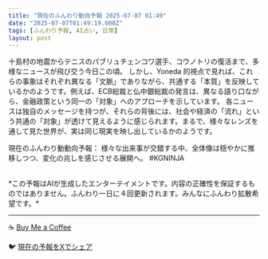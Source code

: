 ```yaml
---
title: "現在のふんわり動向予報 2025-07-07 01:49"
date: "2025-07-07T01:49:19.000Z"
tags: [ふんわり予報, AI占い, 日常]
layout: post
---
```


十島村の地震からテニスのパブリュチェンコワ選手、コウノトリの復活まで、多様なニュースが飛び交う今日この頃。  しかし、Yoneda 的視点で見れば、これらの事象はそれぞれ異なる「文脈」でありながら、共通する「本質」を反映しているかのようです。例えば、ECB総裁と仏中銀総裁の発言は、異なる語り口ながら、金融政策という同一の「対象」へのアプローチを示しています。  各ニュースは独自のメッセージを持つが、それらの背後には、社会や経済の「流れ」という共通の「対象」が透けて見えるように感じられます。まるで、様々なレンズを通して見た世界が、実は同じ現実を映し出しているかのようです。


現在のふんわり動動向予報：
様々な出来事が交錯する中、全体像は穏やかに推移しつつ、変化の兆しを感じさせる展開へ。 #KGNINJA

<br>
*この予報はAIが生成したエンターテイメントです。内容の正確性を保証するものではありません。ふんわり一日に４回更新されます。みんなにふんわり拡散希望です。*

---
☕️ [Buy Me a Coffee](https://www.buymeacoffee.com/kgninja)

🐦 [現在の予報をXでシェア](https://twitter.com/intent/tweet?text=%E7%8F%BE%E5%9C%A8%E3%81%AE%E3%81%B5%E3%82%93%E3%82%8F%E3%82%8A%E4%BA%88%E5%A0%B1%3A%20%E3%80%8C%E5%8D%81%E5%B3%B6%E6%9D%91%E3%81%AE%E5%9C%B0%E9%9C%87%E3%81%8B%E3%82%89%E3%83%86%E3%83%8B%E3%82%B9%E3%81%AE%E3%83%91%E3%83%96%E3%83%AA%E3%83%A5%E3%83%81%E3%82%A7%E3%83%B3%E3%82%B3%E3%83%AF%E9%81%B8%E6%89%8B%E3%80%81%E3%82%B3%E3%82%A6%E3%83%8E%E3%83%88%E3%83%AA%E3%81%AE%E5%BE%A9%E6%B4%BB%E3%81%BE%E3%81%A7%E3%80%81%E5%A4%9A%E6%A7%98%E3%81%AA%E3%83%8B%E3%83%A5%E3%83%BC%E3%82%B9%E3%81%8C%E9%A3%9B%E3%81%B3%E4%BA%A4%E3%81%86%E4%BB%8A%E6%97%A5%E3%81%93%E3%81%AE%E9%A0%83%E3%80%82%E3%80%8D%23KGNINJA%20%E7%B6%9A%E3%81%8D%E3%81%AF%E3%83%96%E3%83%AD%E3%82%B0%E3%81%A7%EF%BC%81%F0%9F%91%87&url=https%3A%2F%2Fkg-ninja.github.io%2FFunwariyoso%2F)
